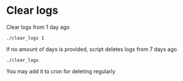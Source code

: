 # Clear logs

Clear logs from 1 day ago

    ./clear_logs 1

If no amount of days is provided, script deletes logs from 7 days ago

    ./clear_logs

You may add it to cron for deleting regularly